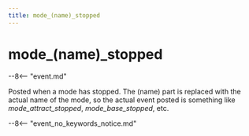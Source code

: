 ```yaml
---
title: mode_(name)_stopped
---
```


# mode_(name)\_stopped


--8<-- "event.md"

Posted when a mode has stopped. The (name) part is replaced with the
actual name of the mode, so the actual event posted is something like
*mode_attract_stopped*, *mode_base_stopped*, etc.

--8<-- "event_no_keywords_notice.md"
